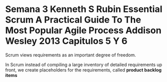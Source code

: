 <!-- TITLE: Semana 3 Kenneth S Rubin Essential Scrum A Practical Guide To The Most Popular Agile Process Addison Wesley 2013 Capitulos 5 Y 6 -->
<!-- SUBTITLE: Requirements and user stories -->

# Semana 3 Kenneth S Rubin Essential Scrum A Practical Guide To The Most Popular Agile Process Addison Wesley 2013 Capitulos 5 Y 6


Scrum views requirements as an important degree of freedom. 

In Scrum instead of compiling a large inventory of detailed requirements up front, we create placeholders for the requirements, called **product backlog items**

